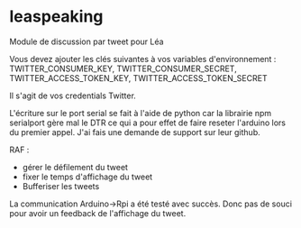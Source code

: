 # leaspeaking
Module de discussion par tweet pour Léa

Vous devez ajouter les clés suivantes à vos variables d'environnement :
  TWITTER_CONSUMER_KEY,
  TWITTER_CONSUMER_SECRET,
  TWITTER_ACCESS_TOKEN_KEY,
  TWITTER_ACCESS_TOKEN_SECRET

Il s'agit de vos credentials Twitter.

L'écriture sur le port serial se fait à l'aide de python car la librairie npm serialport gère mal le DTR ce qui a pour effet de faire reseter l'arduino lors du premier appel. J'ai fais une demande de support sur leur github.

RAF :
  * gérer le défilement du tweet
  * fixer le temps d'affichage du tweet
  * Bufferiser les tweets

La communication Arduino->Rpi a été testé avec succès. Donc pas de souci pour avoir un feedback de l'affichage du tweet.
